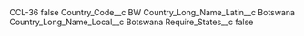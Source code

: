<?xml version="1.0" encoding="UTF-8"?>
<CustomMetadata xmlns="http://soap.sforce.com/2006/04/metadata" xmlns:xsi="http://www.w3.org/2001/XMLSchema-instance" xmlns:xsd="http://www.w3.org/2001/XMLSchema">
    <label>CCL-36</label>
    <protected>false</protected>
    <values>
        <field>Country_Code__c</field>
        <value xsi:type="xsd:string">BW</value>
    </values>
    <values>
        <field>Country_Long_Name_Latin__c</field>
        <value xsi:type="xsd:string">Botswana</value>
    </values>
    <values>
        <field>Country_Long_Name_Local__c</field>
        <value xsi:type="xsd:string">Botswana</value>
    </values>
    <values>
        <field>Require_States__c</field>
        <value xsi:type="xsd:boolean">false</value>
    </values>
</CustomMetadata>
